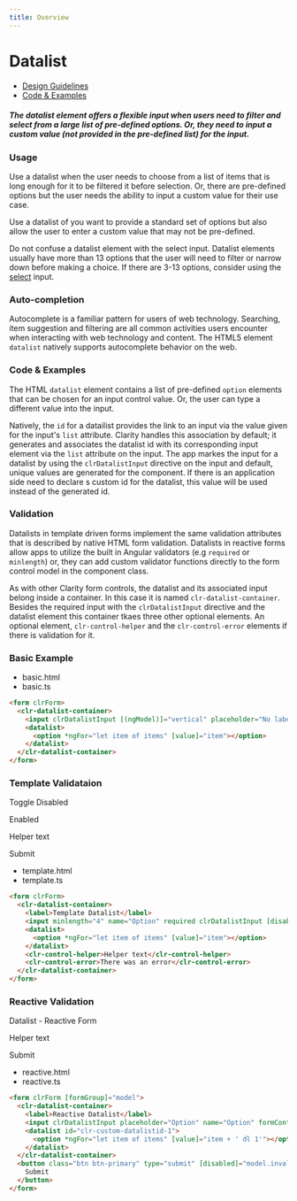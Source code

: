 ```yaml
---
title: Overview
---
```


# Datalist

- [Design Guidelines](/documentation/datalist#top)
- [Code & Examples](/documentation/datalist#examples)

##### The datalist element offers a flexible input when users need to filter and select from a large list of pre-defined options. Or, they need to input a custom value (not provided in the pre-defined list) for the input.

### Usage

Use a datalist when the user needs to choose from a list of items that is long enough for it to be filtered it before selection. Or, there are pre-defined options but the user needs the ability to input a custom value for their use case.

Use a datalist of you want to provide a standard set of options but also allow the user to enter a custom value that may not be pre-defined.

Do not confuse a datalist element with the select input. Datalist elements usually have more than 13 options that the user will need to filter or narrow down before making a choice. If there are 3-13 options, consider using the [select](/documentation/select) input.

### Auto-completion

Autocomplete is a familiar pattern for users of web technology. Searching, item suggestion and filtering are all common activities users encounter when interacting with web technology and content. The HTML5 element `datalist` natively supports autocomplete behavior on the web.

### Code & Examples

The HTML `datalist` element contains a list of pre-defined `option` elements that can be chosen for an input control value. Or, the user can type a different value into the input.

Natively, the `id` for a datailist provides the link to an input via the value given for the input's `list` attribute. Clarity handles this association by default; it generates and associates the datalist id with its corresponding input element via the `list` attribute on the input. The app markes the input for a datalist by using the `clrDatalistInput` directive on the input and default, unique values are generated for the component. If there is an application side need to declare s custom id for the datalist, this value will be used instead of the generated id.

### Validation

Datalists in template driven forms implement the same validation attributes that is described by native HTML form validation. Datalists in reactive forms allow apps to utilize the built in Angular validators (e.g `required` or `minlength`) or, they can add custom validator functions directly to the form control model in the component class.

As with other Clarity form controls, the datalist and its associated input belong inside a container. In this case it is named `clr-datalist-container`. Besides the required input with the `clrDatalistInput` directive and the datalist element this container tkaes three other optional elements. An optional element, `clr-control-helper` and the `clr-control-error` elements if there is validation for it.

### Basic Example

- basic.html
- basic.ts

```html
<form clrForm>
  <clr-datalist-container>
    <input clrDatalistInput [(ngModel)]="vertical" placeholder="No label" name="Option" />
    <datalist>
      <option *ngFor="let item of items" [value]="item"></option>
    </datalist>
  </clr-datalist-container>
</form>
```

### Template Validataion

Toggle Disabled

Enabled

Helper text

Submit

- template.html
- template.ts

```html
<form clrForm>
  <clr-datalist-container>
    <label>Template Datalist</label>
    <input minlength="4" name="Option" required clrDatalistInput [disabled]="disabled" [(ngModel)]="vertical" />
    <datalist>
      <option *ngFor="let item of items" [value]="item"></option>
    </datalist>
    <clr-control-helper>Helper text</clr-control-helper>
    <clr-control-error>There was an error</clr-control-error>
  </clr-datalist-container>
</form>
```

### Reactive Validation

Datalist - Reactive Form

Helper text

Submit

- reactive.html
- reactive.ts

```html
<form clrForm [formGroup]="model">
  <clr-datalist-container>
    <label>Reactive Datalist</label>
    <input clrDatalistInput placeholder="Option" name="Option" formControlName="item" />
    <datalist id="clr-custom-datalistid-1">
      <option *ngFor="let item of items" [value]="item + ' dl 1'"></option>
    </datalist>
  </clr-datalist-container>
  <button class="btn btn-primary" type="submit" [disabled]="model.invalid" (click)="submit()">
    Submit
  </button>
</form>
```
